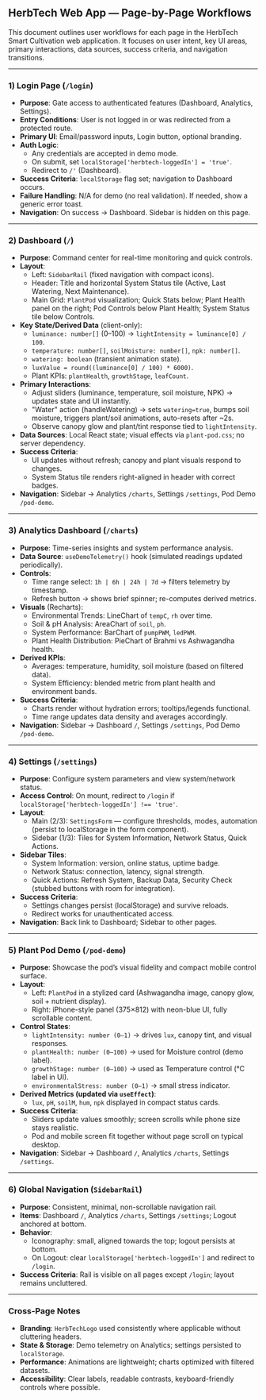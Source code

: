 ## HerbTech Web App — Page-by-Page Workflows

This document outlines user workflows for each page in the HerbTech Smart Cultivation web application. It focuses on user intent, key UI areas, primary interactions, data sources, success criteria, and navigation transitions.

---

### 1) Login Page (`/login`)

- **Purpose**: Gate access to authenticated features (Dashboard, Analytics, Settings).
- **Entry Conditions**: User is not logged in or was redirected from a protected route.
- **Primary UI**: Email/password inputs, Login button, optional branding.
- **Auth Logic**:
  - Any credentials are accepted in demo mode.
  - On submit, set `localStorage['herbtech-loggedIn'] = 'true'`.
  - Redirect to `/'` (Dashboard).
- **Success Criteria**: `localStorage` flag set; navigation to Dashboard occurs.
- **Failure Handling**: N/A for demo (no real validation). If needed, show a generic error toast.
- **Navigation**: On success → Dashboard. Sidebar is hidden on this page.

---

### 2) Dashboard (`/`)

- **Purpose**: Command center for real-time monitoring and quick controls.
- **Layout**:
  - Left: `SidebarRail` (fixed navigation with compact icons).
  - Header: Title and horizontal System Status tile (Active, Last Watering, Next Maintenance).
  - Main Grid: `PlantPod` visualization; Quick Stats below; Plant Health panel on the right; Pod Controls below Plant Health; System Status tile below Controls.
- **Key State/Derived Data** (client-only):
  - `luminance: number[]` (0–100) → `lightIntensity = luminance[0] / 100`.
  - `temperature: number[]`, `soilMoisture: number[]`, `npk: number[]`.
  - `watering: boolean` (transient animation state).
  - `luxValue = round((luminance[0] / 100) * 6000)`.
  - Plant KPIs: `plantHealth`, `growthStage`, `leafCount`.
- **Primary Interactions**:
  - Adjust sliders (luminance, temperature, soil moisture, NPK) → updates state and UI instantly.
  - "Water" action (handleWatering) → sets `watering=true`, bumps soil moisture, triggers plant/soil animations, auto-resets after ~2s.
  - Observe canopy glow and plant/tint response tied to `lightIntensity`.
- **Data Sources**: Local React state; visual effects via `plant-pod.css`; no server dependency.
- **Success Criteria**:
  - UI updates without refresh; canopy and plant visuals respond to changes.
  - System Status tile renders right-aligned in header with correct badges.
- **Navigation**: Sidebar → Analytics `/charts`, Settings `/settings`, Pod Demo `/pod-demo`.

---

### 3) Analytics Dashboard (`/charts`)

- **Purpose**: Time-series insights and system performance analysis.
- **Data Source**: `useDemoTelemetry()` hook (simulated readings updated periodically).
- **Controls**:
  - Time range select: `1h | 6h | 24h | 7d` → filters telemetry by timestamp.
  - Refresh button → shows brief spinner; re-computes derived metrics.
- **Visuals** (Recharts):
  - Environmental Trends: LineChart of `tempC`, `rh` over time.
  - Soil & pH Analysis: AreaChart of `soil`, `ph`.
  - System Performance: BarChart of `pumpPWM`, `ledPWM`.
  - Plant Health Distribution: PieChart of Brahmi vs Ashwagandha health.
- **Derived KPIs**:
  - Averages: temperature, humidity, soil moisture (based on filtered data).
  - System Efficiency: blended metric from plant health and environment bands.
- **Success Criteria**:
  - Charts render without hydration errors; tooltips/legends functional.
  - Time range updates data density and averages accordingly.
- **Navigation**: Sidebar → Dashboard `/`, Settings `/settings`, Pod Demo `/pod-demo`.

---

### 4) Settings (`/settings`)

- **Purpose**: Configure system parameters and view system/network status.
- **Access Control**: On mount, redirect to `/login` if `localStorage['herbtech-loggedIn'] !== 'true'`.
- **Layout**:
  - Main (2/3): `SettingsForm` — configure thresholds, modes, automation (persist to localStorage in the form component).
  - Sidebar (1/3): Tiles for System Information, Network Status, Quick Actions.
- **Sidebar Tiles**:
  - System Information: version, online status, uptime badge.
  - Network Status: connection, latency, signal strength.
  - Quick Actions: Refresh System, Backup Data, Security Check (stubbed buttons with room for integration).
- **Success Criteria**:
  - Settings changes persist (localStorage) and survive reloads.
  - Redirect works for unauthenticated access.
- **Navigation**: Back link to Dashboard; Sidebar to other pages.

---

### 5) Plant Pod Demo (`/pod-demo`)

- **Purpose**: Showcase the pod’s visual fidelity and compact mobile control surface.
- **Layout**:
  - Left: `PlantPod` in a stylized card (Ashwagandha image, canopy glow, soil + nutrient display).
  - Right: iPhone-style panel (375×812) with neon-blue UI, fully scrollable content.
- **Control States**:
  - `lightIntensity: number (0–1)` → drives `lux`, canopy tint, and visual responses.
  - `plantHealth: number (0–100)` → used for Moisture control (demo label).
  - `growthStage: number (0–100)` → used as Temperature control (°C label in UI).
  - `environmentalStress: number (0–1)` → small stress indicator.
- **Derived Metrics (updated via `useEffect`)**:
  - `lux`, `pH`, `soilM`, `hum`, `npk` displayed in compact status cards.
- **Success Criteria**:
  - Sliders update values smoothly; screen scrolls while phone size stays realistic.
  - Pod and mobile screen fit together without page scroll on typical desktop.
- **Navigation**: Sidebar → Dashboard `/`, Analytics `/charts`, Settings `/settings`.

---

### 6) Global Navigation (`SidebarRail`)

- **Purpose**: Consistent, minimal, non-scrollable navigation rail.
- **Items**: Dashboard `/`, Analytics `/charts`, Settings `/settings`; Logout anchored at bottom.
- **Behavior**:
  - Iconography: small, aligned towards the top; logout persists at bottom.
  - On Logout: clear `localStorage['herbtech-loggedIn']` and redirect to `/login`.
- **Success Criteria**: Rail is visible on all pages except `/login`; layout remains uncluttered.

---

### Cross-Page Notes

- **Branding**: `HerbTechLogo` used consistently where applicable without cluttering headers.
- **State & Storage**: Demo telemetry on Analytics; settings persisted to `localStorage`.
- **Performance**: Animations are lightweight; charts optimized with filtered datasets.
- **Accessibility**: Clear labels, readable contrasts, keyboard-friendly controls where possible.


